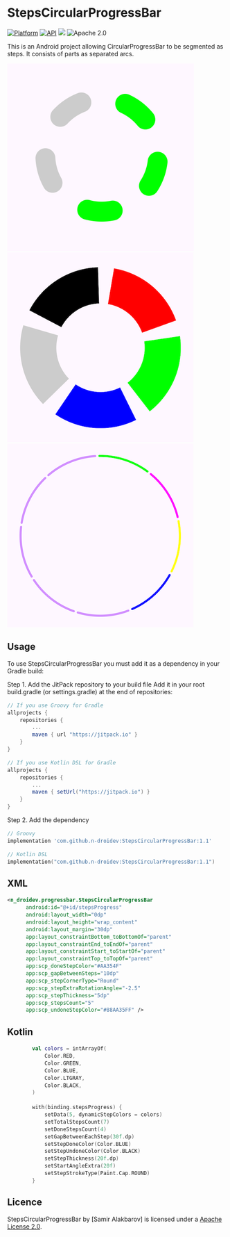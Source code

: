 StepsCircularProgressBar
=================


[![Platform](https://img.shields.io/badge/platform-android-green.svg)](http://developer.android.com/index.html)
[![API](https://img.shields.io/badge/API-21%2B-brightgreen.svg?style=flat)](https://android-arsenal.com/api?level=21)
[![](https://jitpack.io/v/aliab/circular-music-progressbar.svg)](https://jitpack.io/#n-droidev/StepsCircularProgressBar)
![Apache 2.0](https://img.shields.io/badge/License-Apache%202-brightgreen)

This is an Android project allowing CircularProgressBar to be segmented as steps. It consists of parts as separated arcs. </br>

![Two colored progressbar](/art/two_color_round_normal.png)
![Colorful progressbar 1](/art/colorful_butt_thick.png)
![Colorful progressbar 2](/art/colorful_round_thin.png)
</br>

Usage
-----

To use StepsCircularProgressBar you must add it as a dependency in your Gradle build:

Step 1. Add the JitPack repository to your build file
Add it in your root build.gradle (or settings.gradle) at the end of repositories:

```groovy
// If you use Groovy for Gradle
allprojects {
	repositories {
		...
		maven { url "https://jitpack.io" }
	}
}
```
```groovy
// If you use Kotlin DSL for Gradle
allprojects {
	repositories {
		...
		maven { setUrl("https://jitpack.io") }
	}
}
```

Step 2. Add the dependency
```groovy
// Groovy
implementation 'com.github.n-droidev:StepsCircularProgressBar:1.1'
```
```kotlin
// Kotlin DSL
implementation("com.github.n-droidev:StepsCircularProgressBar:1.1")
```


XML
-----

```xml
<n_droidev.progressbar.StepsCircularProgressBar
      android:id="@+id/stepsProgress"
      android:layout_width="0dp"
      android:layout_height="wrap_content"
      android:layout_margin="30dp"
      app:layout_constraintBottom_toBottomOf="parent"
      app:layout_constraintEnd_toEndOf="parent"
      app:layout_constraintStart_toStartOf="parent"
      app:layout_constraintTop_toTopOf="parent"
      app:scp_doneStepColor="#AA354F"
      app:scp_gapBetweenSteps="10dp"
      app:scp_stepCornerType="Round"
      app:scp_stepExtraRotationAngle="-2.5"
      app:scp_stepThickness="5dp"
      app:scp_stepsCount="5"
      app:scp_undoneStepColor="#88AA35FF" />
```

Kotlin
-----

```kotlin
        val colors = intArrayOf(
            Color.RED,
            Color.GREEN,
            Color.BLUE,
            Color.LTGRAY,
            Color.BLACK,
        )

        with(binding.stepsProgress) {
            setData(5, dynamicStepColors = colors)
            setTotalStepsCount(7)
            setDoneStepsCount(4)
            setGapBetweenEachStep(30f.dp)
            setStepDoneColor(Color.BLUE)
            setStepUndoneColor(Color.BLACK)
            setStepThickness(20f.dp)
            setStartAngleExtra(20f)
            setStepStrokeType(Paint.Cap.ROUND)
        }
```

Licence
-----

StepsCircularProgressBar by [Samir Alakbarov] is licensed under a [Apache License 2.0](http://www.apache.org/licenses/LICENSE-2.0).
